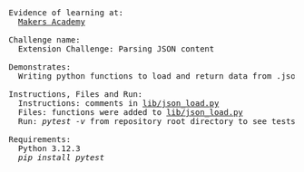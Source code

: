 <pre>
Evidence of learning at:
  <a href="https://makers.tech/">Makers Academy</a>

Challenge name:
  Extension Challenge: Parsing JSON content

Demonstrates:
  Writing python functions to load and return data from .json files

Instructions, Files and Run:
  Instructions: comments in <a href="https://github.com/aivocode/Makers_Week_1_to_2_Extension_Challenge_2/blob/main/lib/json_load.py">lib/json_load.py</a>
  Files: functions were added to <a href="https://github.com/aivocode/Makers_Week_1_to_2_Extension_Challenge_2/blob/main/lib/json_load.py">lib/json_load.py</a>
  Run: <i>pytest -v</i> from repository root directory to see tests outcome

Requirements:
  Python 3.12.3
  <i>pip install pytest</i>
</pre>
